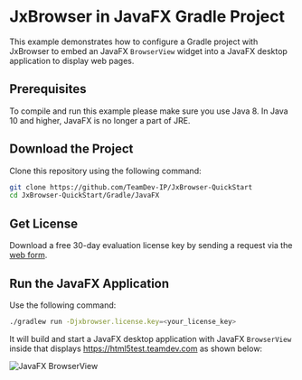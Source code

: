 # JxBrowser in JavaFX Gradle Project

This example demonstrates how to configure a Gradle project with JxBrowser to embed an JavaFX `BrowserView` widget into a JavaFX desktop application to display web pages.

## Prerequisites

To compile and run this example please make sure you use Java 8. In Java 10 and higher, JavaFX is no longer a part of JRE.

## Download the Project

Clone this repository using the following command:

 ```bash
 git clone https://github.com/TeamDev-IP/JxBrowser-QuickStart
 cd JxBrowser-QuickStart/Gradle/JavaFX
 ```

## Get License

Download a free 30-day evaluation license key by sending a request via the [web form](https://www.teamdev.com/jxbrowser#evaluate).

## Run the JavaFX Application

Use the following command:

```bash
./gradlew run -Djxbrowser.license.key=<your_license_key>
```

It will build and start a JavaFX desktop application with JavaFX `BrowserView` inside that displays https://html5test.teamdev.com as shown below:

![JavaFX BrowserView](https://jxbrowser-support.teamdev.com/img/articles/javafx-view.png)
